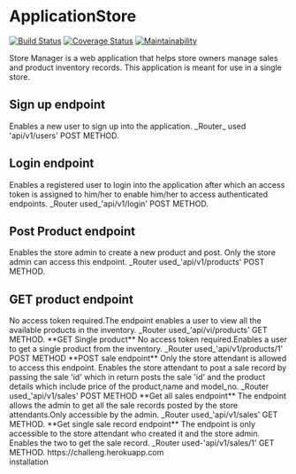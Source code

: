 # ApplicationStore

[![Build Status](https://travis-ci.org/winniekariuki/Challenge2.svg?branch=master)](https://travis-ci.org/winniekariuki/Challenge2)
[![Coverage Status](https://coveralls.io/repos/github/winniekariuki/Challenge2/badge.svg?branch=develop)](https://coveralls.io/github/winniekariuki/Challenge2?branch=develop)
[![Maintainability](https://api.codeclimate.com/v1/badges/7208309d388e16f5a084/maintainability)](https://codeclimate.com/github/winniekariuki/Challenge2/maintainability)

<div>Store Manager is a web application that helps store owners manage sales and
product inventory records. This application is meant for use in a single store.</div>

<h2>Sign up endpoint</h2>
<p>Enables a new user to sign up into the application.
_Router_ used 'api/v1/users' POST METHOD.</p>

<h2>Login endpoint</h2>
<p>Enables a registered user to login into the application after which an 
access token is assigned to him/her to enable him/her to access 
authenticated endpoints.
_Router used_'api/v1/login' POST METHOD.</p>
<h2>Post Product endpoint</h2>
<p>Enables the store admin to create a new product and post.
Only the store admin can access this endpoint.
_Router used_'api/v1/products' POST METHOD.</p>
<h2>GET product endpoint</h2>
No access token required.The endpoint enables a user to
view all the available products in the inventory.
_Router used_'api/vi/products' GET METHOD.
**GET Single product**
No access token required.Enables a user to get a single
product from the inventory.
_Router used_'api/v1/products/1' POST METHOD
**POST sale endpoint**
Only the store attendant is allowed to access this endpoint.
Enables the store attendant to post a sale record by passing the sale 'id' which 
in return posts the sale 'id' and the product details which include price of the product,name and model_no.
_Router used_'api/v1/sales' POST METHOD
**Get all sales endpoint**
The endpoint allows the admin to get all the sale records posted
by the store attendants.Only accessible by the admin.
_Router used_'api/v1/sales' GET METHOD.
**Get single sale record endpoint**
The endpoint is only accessible to the store attendant who created it and the store admin.
Enables the two to get the sale record.
_Router used-'api/v1/sales/1' GET METHOD.
https://challeng.herokuapp.com
<div>installation</div>


   
